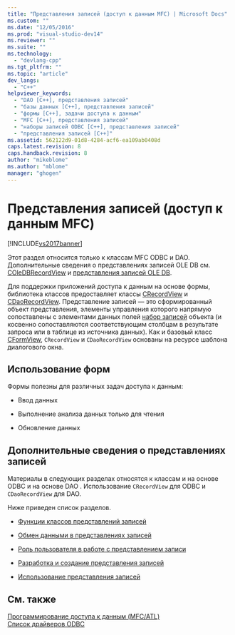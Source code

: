 ```yaml
---
title: "Представления записей (доступ к данным MFC) | Microsoft Docs"
ms.custom: ""
ms.date: "12/05/2016"
ms.prod: "visual-studio-dev14"
ms.reviewer: ""
ms.suite: ""
ms.technology: 
  - "devlang-cpp"
ms.tgt_pltfrm: ""
ms.topic: "article"
dev_langs: 
  - "C++"
helpviewer_keywords: 
  - "DAO [C++], представления записей"
  - "базы данных [C++], представления записей"
  - "формы [C++], задачи доступа к данным"
  - "MFC [C++], представления записей"
  - "наборы записей ODBC [C++], представления записей"
  - "представления записей [C++]"
ms.assetid: 562122d9-01d8-4284-acf6-ea109ab0408d
caps.latest.revision: 8
caps.handback.revision: 8
author: "mikeblome"
ms.author: "mblome"
manager: "ghogen"
---
```

# Представления записей (доступ к данным MFC)
[!INCLUDE[vs2017banner](../assembler/inline/includes/vs2017banner.md)]

Этот раздел относится только к классам MFC ODBC и DAO.  Дополнительные сведения о представлениях записей OLE DB см. [COleDBRecordView](../mfc/reference/coledbrecordview-class.md) и [представления записей OLE DB](../data/oledb/using-ole-db-record-views.md).  
  
 Для поддержки приложений доступа к данным на основе формы, библиотека классов предоставляет классы [CRecordView](../mfc/reference/crecordview-class.md) и [CDaoRecordView](../mfc/reference/cdaorecordview-class.md).  Представление записей — это сформированный объект представления, элементы управления которого напрямую сопоставлены с элементами данных полей [набор записей](../data/odbc/recordset-odbc.md) объекта \(и косвенно сопоставляются соответствующим столбцам в результате запроса или в таблице из источника данных\).  Как и базовый класс [CFormView](../mfc/reference/cformview-class.md), `CRecordView` и `CDaoRecordView` основаны на ресурсе шаблона диалогового окна.  
  
## Использование форм  
 Формы полезны для различных задач доступа к данным:  
  
-   Ввод данных  
  
-   Выполнение анализа данных только для чтения  
  
-   Обновление данных  
  
## Дополнительные сведения о представлениях записей  
 Материалы в следующих разделах относятся к классам и на основе ODBC и на основе DAO .  Использование `CRecordView` для ODBC и `CDaoRecordView` для DAO.  
  
 Ниже приведен список разделов.  
  
-   [Функции классов представлений записей](../data/features-of-record-view-classes-mfc-data-access.md)  
  
-   [Обмен данными в представлениях записей](../data/data-exchange-for-record-views-mfc-data-access.md)  
  
-   [Роль пользователя в работе с представлением записи](../data/your-role-in-working-with-a-record-view-mfc-data-access.md)  
  
-   [Разработка и создание представления записей](../data/designing-and-creating-a-record-view-mfc-data-access.md)  
  
-   [Использование представления записей](../data/using-a-record-view-mfc-data-access.md)  
  
## См. также  
 [Программирование доступа к данным \(MFC\/ATL\)](../data/data-access-programming-mfc-atl.md)   
 [Список драйверов ODBC](../data/odbc/odbc-driver-list.md)